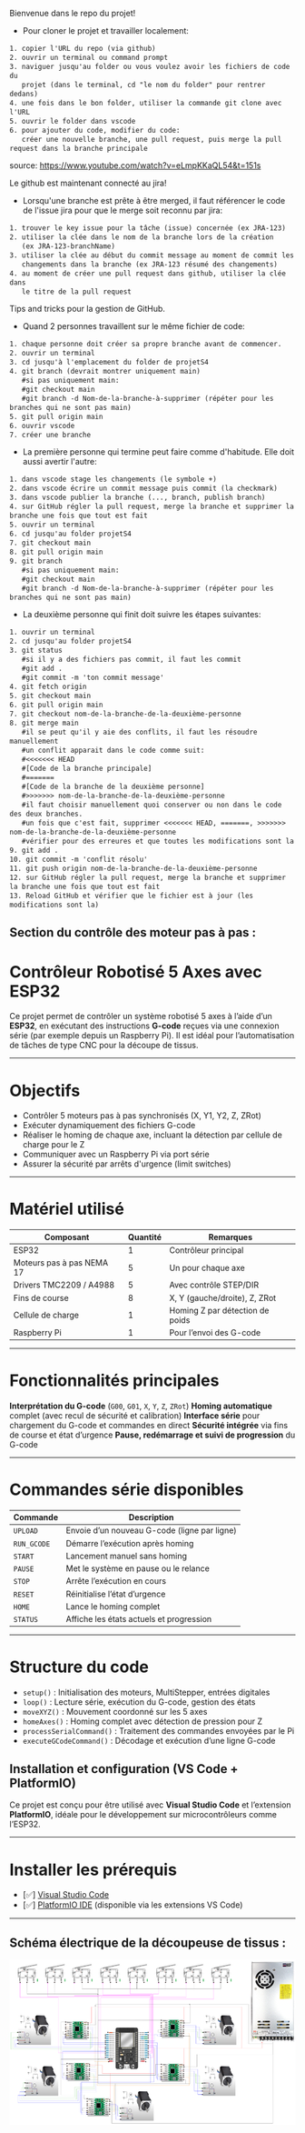 Bienvenue dans le repo du projet! 
   - Pour cloner le projet et travailler localement:
   
    1. copier l'URL du repo (via github)
    2. ouvrir un terminal ou command prompt
    3. naviguer jusqu'au folder ou vous voulez avoir les fichiers de code du 
       projet (dans le terminal, cd "le nom du folder" pour rentrer dedans)
    4. une fois dans le bon folder, utiliser la commande git clone avec l'URL
    5. ouvrir le folder dans vscode
    6. pour ajouter du code, modifier du code: 
       créer une nouvelle branche, une pull request, puis merge la pull request dans la branche principale

source: https://www.youtube.com/watch?v=eLmpKKaQL54&t=151s

Le github est maintenant connecté au jira!

   - Lorsqu'une branche est prête à être merged, il faut référencer le code de 
     l'issue jira pour que le merge soit reconnu par jira:
   
    1. trouver le key issue pour la tâche (issue) concernée (ex JRA-123)
    2. utiliser la clée dans le nom de la branche lors de la création
       (ex JRA-123-branchName)
    3. utiliser la clée au début du commit message au moment de commit les 
       changements dans la branche (ex JRA-123 résumé des changements)
    4. au moment de créer une pull request dans github, utiliser la clée dans
       le titre de la pull request


Tips and tricks pour la gestion de GitHub.
   - Quand 2 personnes travaillent sur le même fichier de code:

    1. chaque personne doit créer sa propre branche avant de commencer.
    2. ouvrir un terminal
    3. cd jusqu'à l'emplacement du folder de projetS4
    4. git branch (devrait montrer uniquement main)
       #si pas uniquement main: 
       #git checkout main
       #git branch -d Nom-de-la-branche-à-supprimer (répéter pour les branches qui ne sont pas main)
    5. git pull origin main
    6. ouvrir vscode
    7. créer une branche

   - La première personne qui termine peut faire comme d'habitude. Elle doit aussi avertir l'autre:
   
    1. dans vscode stage les changements (le symbole +)
    2. dans vscode écrire un commit message puis commit (la checkmark)
    3. dans vscode publier la branche (..., branch, publish branch)
    4. sur GitHub régler la pull request, merge la branche et supprimer la branche une fois que tout est fait
    5. ouvrir un terminal
    6. cd jusqu'au folder projetS4
    7. git checkout main
    8. git pull origin main
    9. git branch
       #si pas uniquement main: 
       #git checkout main
       #git branch -d Nom-de-la-branche-à-supprimer (répéter pour les branches qui ne sont pas main)

   - La deuxième personne qui finit doit suivre les étapes suivantes:

    1. ouvrir un terminal
    2. cd jusqu'au folder projetS4
    3. git status
       #si il y a des fichiers pas commit, il faut les commit
       #git add .
       #git commit -m 'ton commit message'
    4. git fetch origin
    5. git checkout main
    6. git pull origin main
    7. git checkout nom-de-la-branche-de-la-deuxième-personne
    8. git merge main
       #il se peut qu'il y aie des conflits, il faut les résoudre manuellement
       #un conflit apparait dans le code comme suit:
       #<<<<<<< HEAD
       #[Code de la branche principale]
       #=======
       #[Code de la branche de la deuxième personne]
       #>>>>>>> nom-de-la-branche-de-la-deuxième-personne
       #il faut choisir manuellement quoi conserver ou non dans le code des deux branches.
       #un fois que c'est fait, supprimer <<<<<<< HEAD, =======, >>>>>>> nom-de-la-branche-de-la-deuxième-personne
       #vérifier pour des erreures et que toutes les modifications sont la
    9. git add .
    10. git commit -m 'conflit résolu'
    11. git push origin nom-de-la-branche-de-la-deuxième-personne
    12. sur GitHub régler la pull request, merge la branche et supprimer la branche une fois que tout est fait
    13. Reload GitHub et vérifier que le fichier est à jour (les modifications sont la)




## Section du contrôle des moteur pas à pas : 

# Contrôleur Robotisé 5 Axes avec ESP32

Ce projet permet de contrôler un système robotisé 5 axes à l’aide d’un **ESP32**, 
en exécutant des instructions **G-code** reçues via une connexion série (par exemple depuis un Raspberry Pi). 
Il est idéal pour l’automatisation de tâches de type CNC pour la découpe de tissus.

---

# Objectifs

- Contrôler 5 moteurs pas à pas synchronisés (X, Y1, Y2, Z, ZRot)
- Exécuter dynamiquement des fichiers G-code
- Réaliser le homing de chaque axe, incluant la détection par cellule de charge pour le Z
- Communiquer avec un Raspberry Pi via port série
- Assurer la sécurité par arrêts d'urgence (limit switches)

---

# Matériel utilisé

| Composant                    | Quantité | Remarques                       |
|------------------------------|----------|---------------------------------|
| ESP32                        | 1        | Contrôleur principal            |
| Moteurs pas à pas NEMA 17    | 5        | Un pour chaque axe              |
| Drivers TMC2209 / A4988      | 5        | Avec contrôle STEP/DIR          |
| Fins de course               | 8        | X, Y (gauche/droite), Z, ZRot   |
| Cellule de charge            | 1        | Homing Z par détection de poids |
| Raspberry Pi                 | 1        | Pour l’envoi des G-code         |

---

# Fonctionnalités principales

**Interprétation du G-code** (`G00`, `G01`, `X`, `Y`, `Z`, `ZRot`)
**Homing automatique** complet (avec recul de sécurité et calibration)
**Interface série** pour chargement du G-code et commandes en direct
**Sécurité intégrée** via fins de course et état d’urgence
**Pause, redémarrage et suivi de progression** du G-code

---

# Commandes série disponibles

| Commande     | Description                                  |
|--------------|----------------------------------------------|
| `UPLOAD`     | Envoie d’un nouveau G-code (ligne par ligne) |
| `RUN_GCODE`  | Démarre l’exécution après homing             |
| `START`      | Lancement manuel sans homing                 |
| `PAUSE`      | Met le système en pause ou le relance        |
| `STOP`       | Arrête l’exécution en cours                  |
| `RESET`      | Réinitialise l’état d’urgence                |
| `HOME`       | Lance le homing complet                      |
| `STATUS`     | Affiche les états actuels et progression     |

---

# Structure du code

- `setup()` : Initialisation des moteurs, MultiStepper, entrées digitales
- `loop()` : Lecture série, exécution du G-code, gestion des états
- `moveXYZ()` : Mouvement coordonné sur les 5 axes
- `homeAxes()` : Homing complet avec détection de pression pour Z
- `processSerialCommand()` : Traitement des commandes envoyées par le Pi
- `executeGCodeCommand()` : Décodage et exécution d’une ligne G-code


## Installation et configuration (VS Code + PlatformIO)

Ce projet est conçu pour être utilisé avec **Visual Studio Code** et l’extension **PlatformIO**, idéale pour le développement sur microcontrôleurs comme l’ESP32.

---

# Installer les prérequis

- [✅] [Visual Studio Code](https://code.visualstudio.com/)
- [✅] [PlatformIO IDE](https://platformio.org/install/ide?install=vscode) (disponible via les extensions VS Code)

---


## Schéma électrique de la découpeuse de tissus :
![alt text](image-1.png)